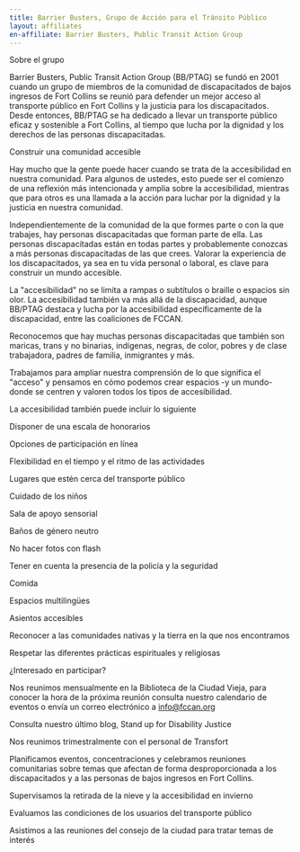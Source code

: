```yaml
---
title: Barrier Busters, Grupo de Acción para el Tránsito Público
layout: affiliates
en-affiliate: Barrier Busters, Public Transit Action Group
---
```

Sobre el grupo


Barrier Busters, Public Transit Action Group (BB/PTAG) se fundó en 2001 cuando un grupo de miembros de la comunidad de discapacitados de bajos ingresos de Fort Collins se reunió para defender un mejor acceso al transporte público en Fort Collins y la justicia para los discapacitados. Desde entonces, BB/PTAG se ha dedicado a llevar un transporte público eficaz y sostenible a Fort Collins, al tiempo que lucha por la dignidad y los derechos de las personas discapacitadas.
              
Construir una comunidad accesible


Hay mucho que la gente puede hacer cuando se trata de la accesibilidad en nuestra comunidad. Para algunos de ustedes, esto puede ser el comienzo de una reflexión más intencionada y amplia sobre la accesibilidad, mientras que para otros es una llamada a la acción para luchar por la dignidad y la justicia en nuestra comunidad.


Independientemente de la comunidad de la que formes parte o con la que trabajes, hay personas discapacitadas que forman parte de ella. Las personas discapacitadas están en todas partes y probablemente conozcas a más personas discapacitadas de las que crees. Valorar la experiencia de los discapacitados, ya sea en tu vida personal o laboral, es clave para construir un mundo accesible.


La "accesibilidad" no se limita a rampas o subtítulos o braille o espacios sin olor. La accesibilidad también va más allá de la discapacidad, aunque BB/PTAG destaca y lucha por la accesibilidad específicamente de la discapacidad, entre las coaliciones de FCCAN.


Reconocemos que hay muchas personas discapacitadas que también son maricas, trans y no binarias, indígenas, negras, de color, pobres y de clase trabajadora, padres de familia, inmigrantes y más.

Trabajamos para ampliar nuestra comprensión de lo que significa el "acceso" y pensamos en cómo podemos crear espacios -y un mundo- donde se centren y valoren todos los tipos de accesibilidad.


La accesibilidad también puede incluir lo siguiente

  Disponer de una escala de honorarios

  Opciones de participación en línea

  Flexibilidad en el tiempo y el ritmo de las actividades

  Lugares que estén cerca del transporte público

  Cuidado de los niños

  Sala de apoyo sensorial

  Baños de género neutro

  No hacer fotos con flash

  Tener en cuenta la presencia de la policía y la seguridad

  Comida

  Espacios multilingües

  Asientos accesibles

  Reconocer a las comunidades nativas y la tierra en la que nos encontramos

  Respetar las diferentes prácticas espirituales y religiosas

¿Interesado en participar?

Nos reunimos mensualmente en la Biblioteca de la Ciudad Vieja, para conocer la hora de la próxima reunión consulta nuestro calendario de eventos o envía un correo electrónico a info@fccan.org

Consulta nuestro último blog, Stand up for Disability Justice

Nos reunimos trimestralmente con el personal de Transfort

Planificamos eventos, concentraciones y celebramos reuniones comunitarias sobre temas que afectan de forma desproporcionada a los discapacitados y a las personas de bajos ingresos en Fort Collins.

Supervisamos la retirada de la nieve y la accesibilidad en invierno

Evaluamos las condiciones de los usuarios del transporte público

Asistimos a las reuniones del consejo de la ciudad para tratar temas de interés